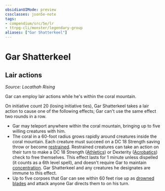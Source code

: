 ```yaml
---
obsidianUIMode: preview
cssclasses: json5e-note
tags:
- compendium/src/5e/lr
- ttrpg-cli/monster/legendary-group
aliases: ["Gar Shatterkeel"]
---
```

# Gar Shatterkeel

## Lair actions
_Source: Locathah Rising_

Gar can employ lair actions while he's within the coral mountain.

On initiative count 20 (losing initiative ties), Gar Shatterkeel takes a lair action to cause one of the following effects; Gar can't use the same effect two rounds in a row.

- Gar may teleport anywhere within the coral mountain, bringing up to five willing creatures with him.  
- The coral in a 60-foot radius grows rapidly around creatures inside the coral mountain. Each creature must succeed on a DC 18 Strength saving throw or become [restrained](/3-Mechanics/CLI/rules/conditions.md#restrained). Restrained creatures can take an action on their turn to make a DC 18 Strength ([Athletics](/3-Mechanics/CLI/rules/skills.md#Athletics)) or Dexterity ([Acrobatics](/3-Mechanics/CLI/rules/skills.md#Acrobatics)) check to free themselves. This effect lasts for 1 minute unless dispelled (it counts as a 6th level spell), and doesn't require Gar to maintain [concentration](/3-Mechanics/CLI/rules/conditions.md#concentration). Gar Shatterkeel and any creatures he designates are immune to this effect.  
- Up to five corpses that Gar can see within 60 feet rise up as [drowned blades](/3-Mechanics/CLI/bestiary/undead/drowned-blade-gos.md) and attack anyone Gar directs them to on his turn.
